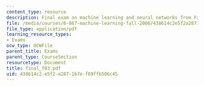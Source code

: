 ```yaml
---
content_type: resource
description: Final exam on machine learning and neural networks from Fall 2003.
file: /media/courses/6-867-machine-learning-fall-2006/438614c2e5f2a2871b7ef89ffb506c45_final_f03.pdf
file_type: application/pdf
learning_resource_types:
- Exams
ocw_type: OCWFile
parent_title: Exams
parent_type: CourseSection
resourcetype: Document
title: final_f03.pdf
uid: 438614c2-e5f2-a287-1b7e-f89ffb506c45
---
```

